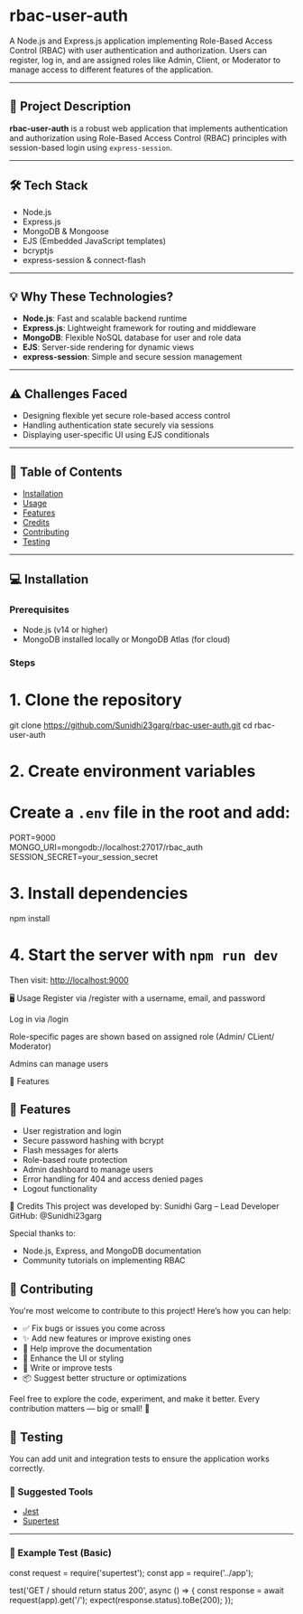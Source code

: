 # rbac-user-auth

A Node.js and Express.js application implementing Role-Based Access Control (RBAC) with user authentication and authorization. Users can register, log in, and are assigned roles like Admin, Client, or Moderator to manage access to different features of the application.

---

## 🎯 Project Description

**rbac-user-auth** is a robust web application that implements authentication and authorization using Role-Based Access Control (RBAC) principles with session-based login using `express-session`.

---

## 🛠️ Tech Stack

- Node.js  
- Express.js  
- MongoDB & Mongoose  
- EJS (Embedded JavaScript templates)  
- bcryptjs  
- express-session & connect-flash  

---

## 💡 Why These Technologies?

- **Node.js**: Fast and scalable backend runtime  
- **Express.js**: Lightweight framework for routing and middleware  
- **MongoDB**: Flexible NoSQL database for user and role data  
- **EJS**: Server-side rendering for dynamic views  
- **express-session**: Simple and secure session management  

---

## ⚠️ Challenges Faced

- Designing flexible yet secure role-based access control  
- Handling authentication state securely via sessions  
- Displaying user-specific UI using EJS conditionals  

---

## 📑 Table of Contents

- [Installation](#-installation)
- [Usage](#-usage)
- [Features](#-features)
- [Credits](#-credits)
- [Contributing](#-contributing)
- [Testing](#-testing)

---

## 💻 Installation

### Prerequisites

- Node.js (v14 or higher)  
- MongoDB installed locally or MongoDB Atlas (for cloud)

### Steps
# 1. Clone the repository
git clone https://github.com/Sunidhi23garg/rbac-user-auth.git
cd rbac-user-auth

# 2. Create environment variables
# Create a `.env` file in the root and add:
PORT=9000  
MONGO_URI=mongodb://localhost:27017/rbac_auth  
SESSION_SECRET=your_session_secret

# 3. Install dependencies
npm install

# 4. Start the server with `npm run dev`  
Then visit: [http://localhost:9000](http://localhost:9000)

🖥️ Usage
Register via /register with a username, email, and password

Log in via /login

Role-specific pages are shown based on assigned role (Admin/ CLient/ Moderator)

Admins can manage users

🚀 Features
## 🚀 Features

- User registration and login
- Secure password hashing with bcrypt
- Flash messages for alerts
- Role-based route protection
- Admin dashboard to manage users
- Error handling for 404 and access denied pages
- Logout functionality

🙌 Credits
This project was developed by:
Sunidhi Garg – Lead Developer
GitHub: @Sunidhi23garg

Special thanks to:

- Node.js, Express, and MongoDB documentation
- Community tutorials on implementing RBAC

## 🤝 Contributing

You're most welcome to contribute to this project! Here’s how you can help:

- ✅ Fix bugs or issues you come across  
- ✨ Add new features or improve existing ones  
- 📝 Help improve the documentation  
- 🎨 Enhance the UI or styling  
- 🧪 Write or improve tests  
- 📦 Suggest better structure or optimizations  

Feel free to explore the code, experiment, and make it better.
Every contribution matters — big or small! 💖

## 🧪 Testing

You can add unit and integration tests to ensure the application works correctly.

### 🔧 Suggested Tools

- [Jest](https://jestjs.io/)  
- [Supertest](https://github.com/visionmedia/supertest)

---

### 🧪 Example Test (Basic)

const request = require('supertest');
const app = require('../app');

test('GET / should return status 200', async () => {
  const response = await request(app).get('/');
  expect(response.status).toBe(200);
});
